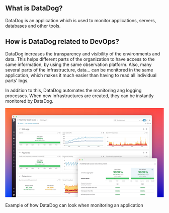 ## What is DataDog? 

DataDog is an application which is used to monitor applications, servers, databases and other tools. 

## How is DataDog related to DevOps? 

DataDog increases the transparency and visibility of the environments and data. This helps different parts of the organization to have access to the same information, by using the same observation platform. Also, many several parts of the infrastructure, data... can  be monitored in the same application, which makes it much easier than having to read all individual parts' logs. 

In addition to this, DataDog automates the monitoring ang logging processes. When new infrastructures are created, they can be instantly monitored by DataDog. 

![](example.jpeg)

Example of how DataDog can look when monitoring an application